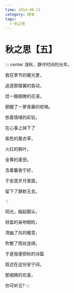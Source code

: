 ```yaml
---
time: 2014-08-21
category: 随笔
tags:
  - 秋之思
---
```


# 秋之思【五】

::: center
浅秋，静守时间的光年。

我在季节的暖光里，

追逐那蝶翼的翕动，

捻一瓣细微的花语，

颤醒了一萝青藤的呢喃。

依着情绪的彩铅，

在心事上抹下了

紫色的薰衣草，

火红的枫叶，

金黄的麦田，

含着馨香宁好，

于安逸岁月里面，

留下了静默无言。

♢

阳光，踮起脚尖，

轻盈的亲吻眼睑，

清幽了风的暖意，

吹散了雨丝连绵。

于是我便把秋的诗篇

叙述在这份安宁间。

那细微的欢喜，

你可听见?
:::
